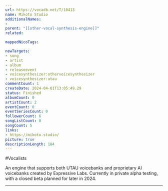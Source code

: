 ```yaml
---
url: https://vocadb.net/T/10413
name: Mikoto Studio
additionalNames: 
- 
parent: "[[other-vocal-synthesis-engine]]"
related:

mappedNicoTags:

newTargets:
- song
- artist
- album
- releaseevent
- voicesynthesizer:othervoicesynthesizer
- voicesynthesizer:utau
commentCount: 1
createDate: 2024-04-01T13:05:49.29
status: Finished
albumCount: 0
artistCount: 2
eventCount: 0
eventSeriesCount: 0
followerCount: 6
songListCount: 0
songCount: 5
links: 
- https://mikoto.studio/
picture: true
descriptionLength: 184
---
```


#Vocalists

An engine that supports both UTAU voicebanks and proprietary AI voicebanks created by Expressive Labs. Currently in private alpha testing, with a closed beta planned for later in 2024.

---


